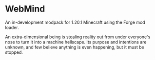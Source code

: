 # WebMind
An in-development modpack for 1.20.1 Minecraft using the Forge mod loader.

An extra-dimensional being is stealing reality out from under everyone's nose to turn it into a machine hellscape. Its purpose and intentions are unknown, and few believe anything is even happening, but it must be stopped.

